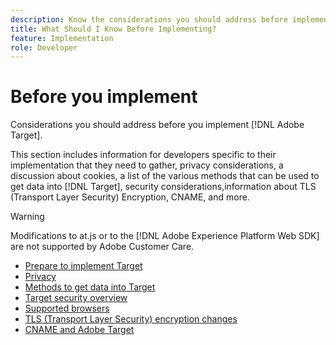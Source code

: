 ```yaml
---
description: Know the considerations you should address before implementing [!DNL Adobe Target].
title: What Should I Know Before Implementing?
feature: Implementation
role: Developer
---
```

# Before you implement

Considerations you should address before you implement [!DNL Adobe Target].

This section includes information for developers specific to their implementation that they need to gather, privacy considerations, a discussion about cookies, a list of the various methods that can be used to get data into [!DNL Target], security considerations,information about TLS (Transport Layer Security) Encryption, CNAME, and more. 

>[!WARNING]
>
>Modifications to at.js or to the [!DNL Adobe Experience Platform Web SDK] are not supported by Adobe Customer Care.

- [Prepare to implement Target](prepare-to-implement-target.md)
- [Privacy](privacy/privacy.md)
- [Methods to get data into Target](methods-to-get-data-into-target/methods-to-get-data-into-target.md)
- [Target security overview](target-security-overview.md)
- [Supported browsers](supported-browsers.md)
- [TLS (Transport Layer Security) encryption changes](tls-transport-layer-security-encryption.md)
- [CNAME and Adobe Target](implement-cname-support-in-target.md)
